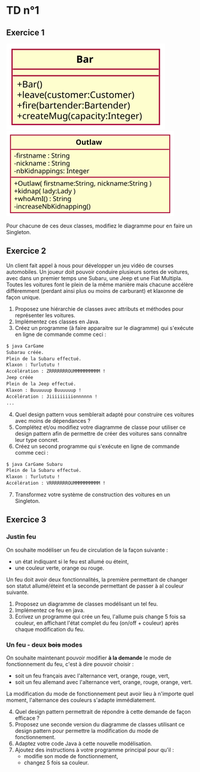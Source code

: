 TD n°1
======

Exercice 1
----------

![](singletonBarEnonce.svg)
![](singletonOutlawEnonce.svg)

Pour chacune de ces deux classes, modifiez le diagramme pour en faire un Singleton.


Exercice 2
----------

Un client fait appel à nous pour développer un jeu vidéo de courses automobiles. Un joueur doit pouvoir conduire plusieurs sortes de voitures, avec dans un premier temps une Subaru, une Jeep et une Fiat Multipla. Toutes les voitures font le plein de la même manière mais chacune accélère différemment (perdant ainsi plus ou moins de carburant) et klaxonne de façon unique.

1. Proposez une hiérarchie de classes avec attributs et méthodes pour représenter les voitures.
2. Implémentez ces classes en Java.
3. Créez un programme (à faire apparaitre sur le diagramme) qui s'exécute en ligne de commande comme ceci :
```bash
$ java CarGame
Subarau créée.
Plein de la Subaru effectué.
Klaxon : Turlututu !
Accélération : ZRRRRRRROUMMMMMMMMMM !
Jeep créée
Plein de la Jeep effectué.
Klaxon : Buuuuuup Buuuuuup !
Accélération : Jiiiiiiiiionnnnnn !
...
```
4. Quel design pattern vous semblerait adapté pour construire ces voitures avec moins de dépendances ?
5. Complétez et/ou modifiez votre diagramme de classe pour utiliser ce design pattern afin de permettre de créer des voitures sans connaître leur type concret.
6. Créez un second programme qui s'exécute en ligne de commande comme ceci :
```bash
$ java CarGame Subaru
Plein de la Subaru effectué.
Klaxon : Turlututu !
Accélération : VRRRRRRROUMMMMMMMMMM !
```
7. Transformez votre système de construction des voitures en un Singleton.

Exercice 3
----------

### Justin feu

On souhaite modéliser un feu de circulation de la façon suivante :

- un état indiquant si le feu est allumé ou éteint,
- une couleur verte, orange ou rouge.

Un feu doit avoir deux fonctionnalités, la première permettant de changer son statut allumé/éteint et la seconde permettant de passer à al couleur suivante.


1. Proposez un diagramme de classes modélisant un tel feu.
1. Implémentez ce feu en java.
1. Écrivez un programme qui crée un feu, l'allume puis change 5 fois sa couleur, en affichant l'état complet du feu (on/off + couleur) après chaque modification du feu.

### Un feu - deux ~~bois~~ modes

On souhaite maintenant pouvoir modifier **à la demande** le mode de fonctionnement du feu, c'est à dire pouvoir choisir :

- soit un feu français avec l'alternance vert, orange, rouge, vert,
- soit un feu allemand avec l'alternance vert, orange, rouge, orange, vert.

La modification du mode de fonctionnement peut avoir lieu à n'importe quel moment, l'alternance des couleurs s'adapte immédiatement.

4. Quel design pattern permettrait de répondre à cette demande de façon efficace ?
4. Proposez une seconde version du diagramme de classes utilisant ce design pattern pour permettre la modification du mode de fonctionnement.
4. Adaptez votre code Java à cette nouvelle modélisation.
4. Ajoutez des instructions à votre programme principal pour qu'il :
	- modifie son mode de fonctionnement,
	- changez 5 fois sa couleur.
